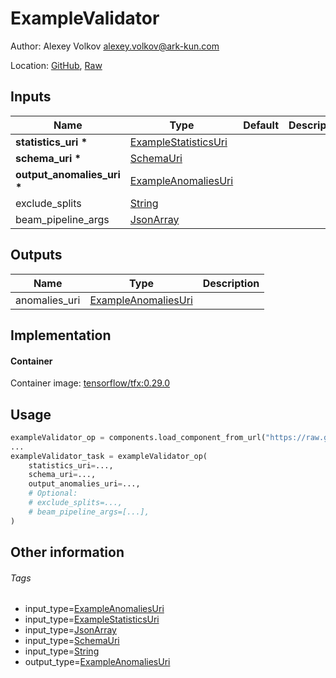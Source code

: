 <!-- BEGIN_GENERATED_CONTENT -->
# ExampleValidator

Author: Alexey Volkov <alexey.volkov@ark-kun.com>

Location: [GitHub](https://github.com/Ark-kun/pipeline_components/blob/master/components/deprecated/tfx/ExampleValidator/with_URI_IO/component.yaml), [Raw](https://raw.githubusercontent.com/Ark-kun/pipeline_components/master/components/deprecated/tfx/ExampleValidator/with_URI_IO/component.yaml)

## Inputs

|Name|Type|Default|Description|
|-|-|-|-|
|**statistics_uri** **\***|[ExampleStatisticsUri]|||
|**schema_uri** **\***|[SchemaUri]|||
|**output_anomalies_uri** **\***|[ExampleAnomaliesUri]|||
|exclude_splits|[String]|||
|beam_pipeline_args|[JsonArray]|||

## Outputs

|Name|Type|Description|
|-|-|-|
|anomalies_uri|[ExampleAnomaliesUri]||

## Implementation

#### Container

Container image: [tensorflow/tfx:0.29.0](https://hub.docker.com/r/tensorflow/tfx)

## Usage

```python
exampleValidator_op = components.load_component_from_url("https://raw.githubusercontent.com/Ark-kun/pipeline_components/master/components/deprecated/tfx/ExampleValidator/with_URI_IO/component.yaml")
...
exampleValidator_task = exampleValidator_op(
    statistics_uri=...,
    schema_uri=...,
    output_anomalies_uri=...,
    # Optional:
    # exclude_splits=...,
    # beam_pipeline_args=[...],
)
```

## Other information

###### Tags

* input_type=[ExampleAnomaliesUri]
* input_type=[ExampleStatisticsUri]
* input_type=[JsonArray]
* input_type=[SchemaUri]
* input_type=[String]
* output_type=[ExampleAnomaliesUri]

[ExampleAnomaliesUri]: https://github.com/Ark-kun/pipeline_components/tree/master/types/ExampleAnomaliesUri
[ExampleStatisticsUri]: https://github.com/Ark-kun/pipeline_components/tree/master/types/ExampleStatisticsUri
[JsonArray]: https://github.com/Ark-kun/pipeline_components/tree/master/types/JsonArray
[SchemaUri]: https://github.com/Ark-kun/pipeline_components/tree/master/types/SchemaUri
[String]: https://github.com/Ark-kun/pipeline_components/tree/master/types/String
<!-- END_GENERATED_CONTENT -->
